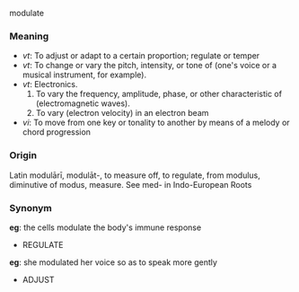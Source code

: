 modulate
### Meaning
+ _vt_: To adjust or adapt to a certain proportion; regulate or temper
+ _vt_: To change or vary the pitch, intensity, or tone of (one's voice or a musical instrument, for example).
+ _vt_: Electronics.
   1. To vary the frequency, amplitude, phase, or other characteristic of (electromagnetic waves).
   2. To vary (electron velocity) in an electron beam
+ _vi_: To move from one key or tonality to another by means of a melody or chord progression

### Origin

Latin modulārī, modulāt-, to measure off, to regulate, from modulus, diminutive of modus, measure. See med- in Indo-European Roots

### Synonym

__eg__: the cells modulate the body's immune response

+ REGULATE

__eg__: she modulated her voice so as to speak more gently

+ ADJUST


